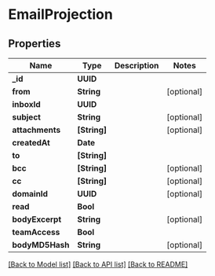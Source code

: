 # EmailProjection

## Properties
Name | Type | Description | Notes
------------ | ------------- | ------------- | -------------
**_id** | **UUID** |  | 
**from** | **String** |  | [optional] 
**inboxId** | **UUID** |  | 
**subject** | **String** |  | [optional] 
**attachments** | **[String]** |  | [optional] 
**createdAt** | **Date** |  | 
**to** | **[String]** |  | 
**bcc** | **[String]** |  | [optional] 
**cc** | **[String]** |  | [optional] 
**domainId** | **UUID** |  | [optional] 
**read** | **Bool** |  | 
**bodyExcerpt** | **String** |  | [optional] 
**teamAccess** | **Bool** |  | 
**bodyMD5Hash** | **String** |  | [optional] 

[[Back to Model list]](../README#documentation-for-models) [[Back to API list]](../README#documentation-for-api-endpoints) [[Back to README]](../README)


